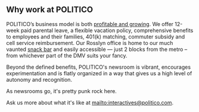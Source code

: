 ## Why work at POLITICO

POLITICO’s business model is both [profitable and growing](https://digiday.com/media/revenue-politico-growing-sales-team-35-percent/). We offer 12-week paid parental leave, a flexible vacation policy, comprehensive benefits to employees and their families, 401(k) matching, commuter subsidy and cell service reimbursement. Our Rosslyn office is home to our much vaunted [snack bar](https://www.washingtonian.com/2017/05/23/snack-controversy-rocks-politico-newsroom/) and easily accessible — just 2 blocks from the metro – from whichever part of the DMV suits your fancy.

Beyond the defined benefits, POLITICO's newsroom is vibrant, encourages experimentation and is flatly organized in a way that gives us a high level of autonomy and recognition.

As newsrooms go, it's pretty punk rock here.

Ask us more about what it's like at <mailto:interactives@politico.com>.
